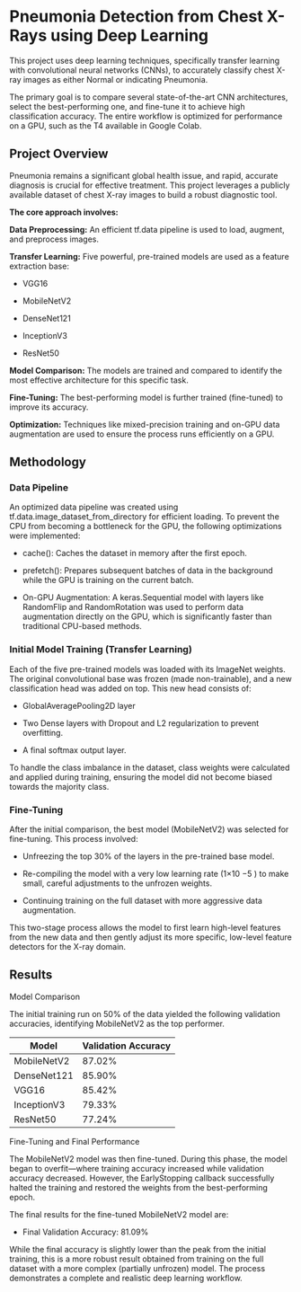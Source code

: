 # Pneumonia Detection from Chest X-Rays using Deep Learning

This project uses deep learning techniques, specifically transfer learning with convolutional neural networks (CNNs), to accurately classify chest X-ray images as either Normal or indicating Pneumonia.

The primary goal is to compare several state-of-the-art CNN architectures, select the best-performing one, and fine-tune it to achieve high classification accuracy. The entire workflow is optimized for performance on a GPU, such as the T4 available in Google Colab.


## Project Overview
Pneumonia remains a significant global health issue, and rapid, accurate diagnosis is crucial for effective treatment. This project leverages a publicly available dataset of chest X-ray images to build a robust diagnostic tool.

**The core approach involves:**

**Data Preprocessing:** An efficient tf.data pipeline is used to load, augment, and preprocess images.

**Transfer Learning:** Five powerful, pre-trained models are used as a feature extraction base:

- VGG16

- MobileNetV2

- DenseNet121

- InceptionV3

- ResNet50

**Model Comparison:** The models are trained and compared to identify the most effective architecture for this specific task.

**Fine-Tuning:** The best-performing model is further trained (fine-tuned) to improve its accuracy.

**Optimization:** Techniques like mixed-precision training and on-GPU data augmentation are used to ensure the process runs efficiently on a GPU.


## Methodology 

### Data Pipeline

An optimized data pipeline was created using tf.data.image_dataset_from_directory for efficient loading. To prevent the CPU from becoming a bottleneck for the GPU, the following optimizations were implemented:

- cache(): Caches the dataset in memory after the first epoch.

- prefetch(): Prepares subsequent batches of data in the background while the GPU is training on the current batch.

- On-GPU Augmentation: A keras.Sequential model with layers like RandomFlip and RandomRotation was used to perform data augmentation directly on the GPU, which is significantly faster than traditional CPU-based methods.

### Initial Model Training (Transfer Learning)

Each of the five pre-trained models was loaded with its ImageNet weights. The original convolutional base was frozen (made non-trainable), and a new classification head was added on top. This new head consists of:

- GlobalAveragePooling2D layer

- Two Dense layers with Dropout and L2 regularization to prevent overfitting.

- A final softmax output layer.

To handle the class imbalance in the dataset, class weights were calculated and applied during training, ensuring the model did not become biased towards the majority class.

### Fine-Tuning

After the initial comparison, the best model (MobileNetV2) was selected for fine-tuning. This process involved:

- Unfreezing the top 30% of the layers in the pre-trained base model.

- Re-compiling the model with a very low learning rate (1×10 
−5
 ) to make small, careful adjustments to the unfrozen weights.

- Continuing training on the full dataset with more aggressive data augmentation.

This two-stage process allows the model to first learn high-level features from the new data and then gently adjust its more specific, low-level feature detectors for the X-ray domain.

## Results
Model Comparison

The initial training run on 50% of the data yielded the following validation accuracies, identifying MobileNetV2 as the top performer.

| Model	  |  Validation Accuracy |
|----------|---------------------|
|MobileNetV2	|87.02%|
|DenseNet121	|85.90%|
|VGG16	|85.42%|
|InceptionV3	|79.33%|
|ResNet50	|77.24%|

Fine-Tuning and Final Performance

The MobileNetV2 model was then fine-tuned. During this phase, the model began to overfit—where training accuracy increased while validation accuracy decreased. However, the EarlyStopping callback successfully halted the training and restored the weights from the best-performing epoch.

The final results for the fine-tuned MobileNetV2 model are:

- Final Validation Accuracy: 81.09%

While the final accuracy is slightly lower than the peak from the initial training, this is a more robust result obtained from training on the full dataset with a more complex (partially unfrozen) model. The process demonstrates a complete and realistic deep learning workflow.



